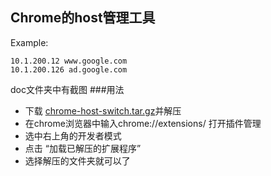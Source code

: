 Chrome的host管理工具
---
Example:
```
10.1.200.12 www.google.com
10.1.200.126 ad.google.com
```
doc文件夹中有截图
###用法
- 下载 [chrome-host-switch.tar.gz](/doc/chrome-host-switch.tar.gz)并解压
- 在chrome浏览器中输入chrome://extensions/ 打开插件管理
- 选中右上角的开发者模式
- 点击 “加载已解压的扩展程序”
- 选择解压的文件夹就可以了
